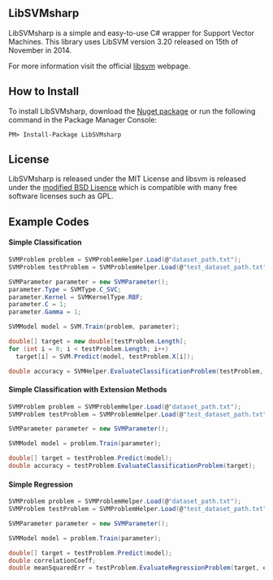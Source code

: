 ## LibSVMsharp

LibSVMsharp is a simple and easy-to-use C# wrapper for Support Vector Machines. 
This library uses LibSVM version 3.20 released on 15th of November in 2014. 

For more information visit the official [libsvm](http://www.csie.ntu.edu.tw/~cjlin/libsvm/) webpage.

## How to Install

To install LibSVMsharp, download the [Nuget package](https://www.nuget.org/packages/LibSVMsharp) or run the following command in the Package Manager Console:

`PM> Install-Package LibSVMsharp`

## License
LibSVMsharp is released under the MIT License and libsvm is released under the [modified BSD Lisence](http://www.csie.ntu.edu.tw/~cjlin/libsvm/faq.html#f204) which is compatible with many free software licenses such as GPL.

## Example Codes

#### Simple Classification

```C#
SVMProblem problem = SVMProblemHelper.Load(@"dataset_path.txt");
SVMProblem testProblem = SVMProblemHelper.Load(@"test_dataset_path.txt");

SVMParameter parameter = new SVMParameter();
parameter.Type = SVMType.C_SVC;
parameter.Kernel = SVMKernelType.RBF;
parameter.C = 1;
parameter.Gamma = 1;

SVMModel model = SVM.Train(problem, parameter);

double[] target = new double[testProblem.Length];
for (int i = 0; i < testProblem.Length; i++)
  target[i] = SVM.Predict(model, testProblem.X[i]);

double accuracy = SVMHelper.EvaluateClassificationProblem(testProblem, target);
```

#### Simple Classification with Extension Methods

```C#
SVMProblem problem = SVMProblemHelper.Load(@"dataset_path.txt");
SVMProblem testProblem = SVMProblemHelper.Load(@"test_dataset_path.txt");

SVMParameter parameter = new SVMParameter();

SVMModel model = problem.Train(parameter);

double[] target = testProblem.Predict(model);
double accuracy = testProblem.EvaluateClassificationProblem(target);
```

#### Simple Regression
```C#
SVMProblem problem = SVMProblemHelper.Load(@"dataset_path.txt");
SVMProblem testProblem = SVMProblemHelper.Load(@"test_dataset_path.txt");

SVMParameter parameter = new SVMParameter();

SVMModel model = problem.Train(parameter);

double[] target = testProblem.Predict(model);
double correlationCoeff;
double meanSquaredErr = testProblem.EvaluateRegressionProblem(target, out correlationCoeff);
```


